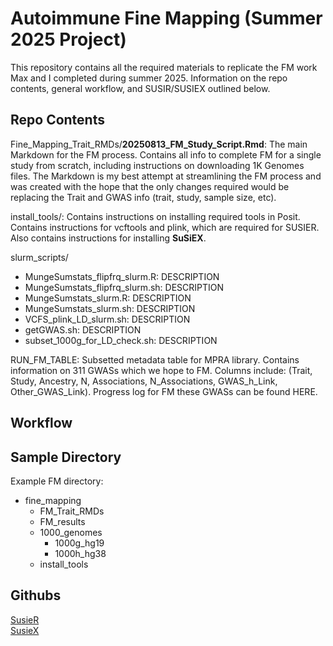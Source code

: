 # Autoimmune Fine Mapping (Summer 2025 Project)
This repository contains all the required materials to replicate the FM work Max and I completed during summer 2025. Information on the repo contents, general workflow, and SUSIR/SUSIEX outlined below. 

## Repo Contents
Fine_Mapping_Trait_RMDs/**20250813_FM_Study_Script.Rmd**:  The main Markdown for the FM process. Contains all info to complete FM for a single study from scratch, including instructions on downloading 1K Genomes files. The Markdown is my best attempt at streamlining the FM process and was created with the hope that the only changes required would be replacing the Trait and GWAS info (trait, study, sample size, etc). 
  
install_tools/: Contains instructions on installing required tools in Posit. Contains instructions for vcftools and plink, which are required for SUSIER. Also contains instructions for installing **SuSiEX**.  

slurm_scripts/
- MungeSumstats_flipfrq_slurm.R: DESCRIPTION  
- MungeSumstats_flipfrq_slurm.sh: DESCRIPTION  
- MungeSumstats_slurm.R: DESCRIPTION  
- MungeSumstats_slurm.sh: DESCRIPTION  
- VCFS_plink_LD_slurm.sh: DESCRIPTION  
- getGWAS.sh: DESCRIPTION  
- subset_1000g_for_LD_check.sh: DESCRIPTION  
  
RUN_FM_TABLE: Subsetted metadata table for MPRA library. Contains information on 311 GWASs which we hope to FM. Columns include: (Trait, Study, Ancestry, N, Associations, N_Associations, GWAS_h_Link, Other_GWAS_Link). Progress log for FM these GWASs can be found HERE.

## Workflow


## Sample Directory
Example FM directory:
- fine_mapping
    - FM_Trait_RMDs
    - FM_results
    - 1000_genomes
        - 1000g_hg19
        - 1000h_hg38
    - install_tools

## Githubs
[SusieR](https://stephenslab.github.io/susieR/)  
[SusieX](https://github.com/getian107/SuSiEx)

